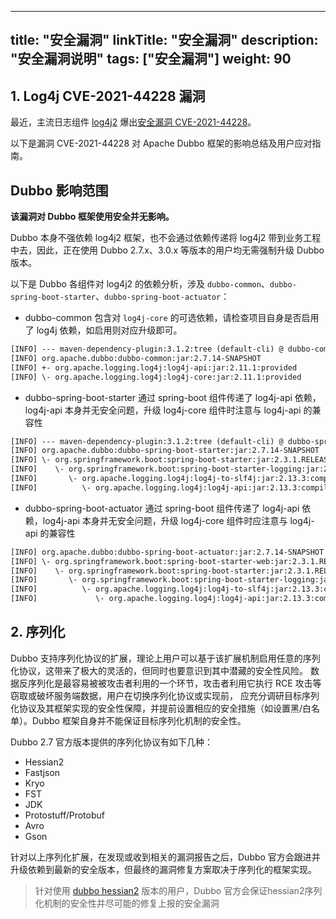 
---
title: "安全漏洞"
linkTitle: "安全漏洞"
description: "安全漏洞说明"
tags: ["安全漏洞"]
weight: 90
---

## 1. Log4j CVE-2021-44228 漏洞

最近，主流日志组件 [log4j2](https://logging.apache.org/log4j/2.x/) 爆出[安全漏洞 CVE-2021-44228](https://cve.mitre.org/cgi-bin/cvename.cgi?name=CVE-2021-44228)。

以下是漏洞 CVE-2021-44228 对 Apache Dubbo 框架的影响总结及用户应对指南。

## Dubbo 影响范围
**该漏洞对 Dubbo 框架使用安全并无影响。**

Dubbo 本身不强依赖 log4j2 框架，也不会通过依赖传递将 log4j2 带到业务工程中去，因此，正在使用 Dubbo 2.7.x、3.0.x 等版本的用户均无需强制升级 Dubbo 版本。

以下是 Dubbo 各组件对 log4j2 的依赖分析，涉及 `dubbo-common`、`dubbo-spring-boot-starter`、`dubbo-spring-boot-actuator`：

* dubbo-common 包含对 `log4j-core` 的可选依赖，请检查项目自身是否启用了 log4j 依赖，如启用则对应升级即可。
```xml
[INFO] --- maven-dependency-plugin:3.1.2:tree (default-cli) @ dubbo-common ---
[INFO] org.apache.dubbo:dubbo-common:jar:2.7.14-SNAPSHOT
[INFO] +- org.apache.logging.log4j:log4j-api:jar:2.11.1:provided
[INFO] \- org.apache.logging.log4j:log4j-core:jar:2.11.1:provided

```

* dubbo-spring-boot-starter 通过 spring-boot 组件传递了 log4j-api 依赖，log4j-api 本身并无安全问题，升级 log4j-core 组件时注意与 log4j-api 的兼容性

```xml
[INFO] --- maven-dependency-plugin:3.1.2:tree (default-cli) @ dubbo-spring-boot-starter ---
[INFO] org.apache.dubbo:dubbo-spring-boot-starter:jar:2.7.14-SNAPSHOT
[INFO] \- org.springframework.boot:spring-boot-starter:jar:2.3.1.RELEASE:compile (optional) 
[INFO]    \- org.springframework.boot:spring-boot-starter-logging:jar:2.3.1.RELEASE:compile (optional) 
[INFO]       \- org.apache.logging.log4j:log4j-to-slf4j:jar:2.13.3:compile (optional) 
[INFO]          \- org.apache.logging.log4j:log4j-api:jar:2.13.3:compile (optional) 

```

* dubbo-spring-boot-actuator 通过 spring-boot 组件传递了 log4j-api 依赖，log4j-api 本身并无安全问题，升级 log4j-core 组件时应注意与 log4j-api 的兼容性

```xml
[INFO] org.apache.dubbo:dubbo-spring-boot-actuator:jar:2.7.14-SNAPSHOT
[INFO] \- org.springframework.boot:spring-boot-starter-web:jar:2.3.1.RELEASE:compile (optional) 
[INFO]    \- org.springframework.boot:spring-boot-starter:jar:2.3.1.RELEASE:compile
[INFO]       \- org.springframework.boot:spring-boot-starter-logging:jar:2.3.1.RELEASE:compile
[INFO]          \- org.apache.logging.log4j:log4j-to-slf4j:jar:2.13.3:compile
[INFO]             \- org.apache.logging.log4j:log4j-api:jar:2.13.3:compile
```


## 2. 序列化
Dubbo 支持序列化协议的扩展，理论上用户可以基于该扩展机制启用任意的序列化协议，这带来了极大的灵活的，但同时也要意识到其中潜藏的安全性风险。
数据反序列化是最容易被被攻击者利用的一个环节，攻击者利用它执行 RCE 攻击等窃取或破坏服务端数据，用户在切换序列化协议或实现前，
应充分调研目标序列化协议及其框架实现的安全性保障，并提前设置相应的安全措施（如设置黑/白名单）。Dubbo 框架自身并不能保证目标序列化机制的安全性。

Dubbo 2.7 官方版本提供的序列化协议有如下几种：
* Hessian2
* Fastjson
* Kryo
* FST
* JDK
* Protostuff/Protobuf
* Avro
* Gson

针对以上序列化扩展，在发现或收到相关的漏洞报告之后，Dubbo 官方会跟进并升级依赖到最新的安全版本，但最终的漏洞修复方案取决于序列化的框架实现。

> 针对使用 [dubbo hessian2](https://github.com/apache/dubbo-hessian-lite/releases) 版本的用户，Dubbo 官方会保证hessian2序列化机制的安全性并尽可能的修复上报的安全漏洞

